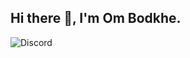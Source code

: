## Hi there 👋, I'm Om Bodkhe.

![Discord](https://discord.c99.nl/widget/theme-3/801906805999009802.png)
